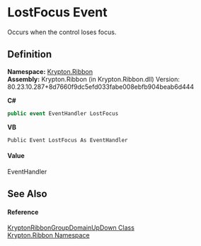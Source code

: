 # LostFocus Event


Occurs when the control loses focus.



## Definition
**Namespace:** <a href="1e9bc734-cff9-e9b8-f013-94cdac669794.md">Krypton.Ribbon</a>  
**Assembly:** Krypton.Ribbon (in Krypton.Ribbon.dll) Version: 80.23.10.287+8d7660f9dc5efd033fabe008ebfb904beab6d444

**C#**
``` C#
public event EventHandler LostFocus
```
**VB**
``` VB
Public Event LostFocus As EventHandler
```



#### Value
EventHandler

## See Also


#### Reference
<a href="c2cf688c-9614-fb2f-14f2-299b2bcb6682.md">KryptonRibbonGroupDomainUpDown Class</a>  
<a href="1e9bc734-cff9-e9b8-f013-94cdac669794.md">Krypton.Ribbon Namespace</a>  
